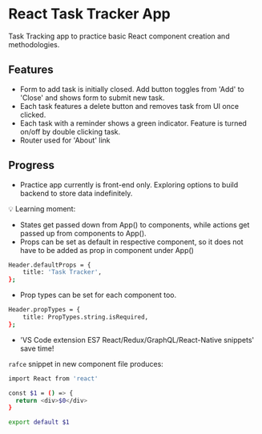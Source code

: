 # React Task Tracker App

Task Tracking app to practice basic React component creation and methodologies.

## Features

- Form to add task is initially closed. Add button toggles from 'Add' to 'Close' and shows form to submit new task.
- Each task features a delete button and removes task from UI once clicked.
- Each task with a reminder shows a green indicator. Feature is turned on/off by double clicking task.
- Router used for 'About' link

## Progress

- Practice app currently is front-end only. Exploring options to build backend to store data indefinitely.

💡 Learning moment:

- States get passed down from App() to components, while actions get passed up from components to App().
- Props can be set as default in respective component, so it does not have to be added as prop in component under App()

```sh
Header.defaultProps = {
	title: 'Task Tracker',
};
```

- Prop types can be set for each component too.

```sh
Header.propTypes = {
	title: PropTypes.string.isRequired,
};
```

- 'VS Code extension ES7 React/Redux/GraphQL/React-Native snippets' save time!

`rafce` snippet in new component file produces:

```sh
import React from 'react'

const $1 = () => {
  return <div>$0</div>
}

export default $1
```
